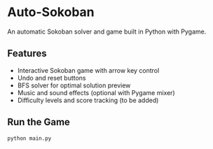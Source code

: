 # Auto-Sokoban

An automatic Sokoban solver and game built in Python with Pygame.

## Features

- Interactive Sokoban game with arrow key control
- Undo and reset buttons
- BFS solver for optimal solution preview
- Music and sound effects (optional with Pygame mixer)
- Difficulty levels and score tracking (to be added)

## Run the Game

```bash
python main.py
